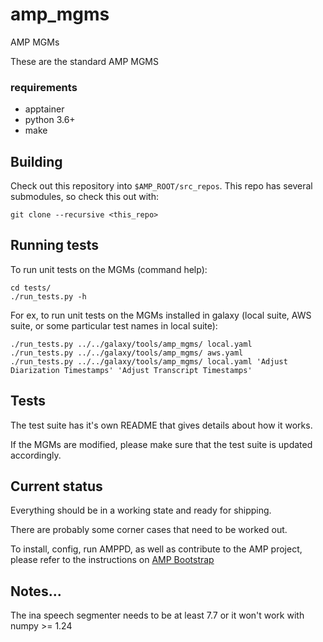 # amp_mgms
AMP MGMs

These are the standard AMP MGMS

### requirements
* apptainer
* python 3.6+
* make

## Building

Check out this repository into `$AMP_ROOT/src_repos`.  This repo has several submodules, so check this out with:
````
git clone --recursive <this_repo>
````

## Running tests

To run unit tests on the MGMs (command help):
````
cd tests/
./run_tests.py -h
````

For ex, to run unit tests on the MGMs installed in galaxy (local suite, AWS suite, or some particular test names in local suite):
````
./run_tests.py ../../galaxy/tools/amp_mgms/ local.yaml
./run_tests.py ../../galaxy/tools/amp_mgms/ aws.yaml
./run_tests.py ../../galaxy/tools/amp_mgms/ local.yaml 'Adjust Diarization Timestamps' 'Adjust Transcript Timestamps'
````

## Tests
The test suite has it's own README that gives details about how
it works.

If the MGMs are modified, please make sure that the test suite is
updated accordingly.


## Current status
Everything should be in a working state and ready for shipping.

There are probably some corner cases that need to be worked out.

To install, config, run AMPPD, as well as contribute to the AMP project, please refer to the instructions on [AMP Bootstrap](https://github.com/AudiovisualMetadataPlatform/amp_bootstrap)


## Notes...
The ina speech segmenter needs to be at least 7.7 or it won't work with numpy >= 1.24
